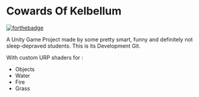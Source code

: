 # Cowards Of Kelbellum

[![forthebadge](https://forthebadge.com/images/badges/works-on-my-machine.svg)](https://forthebadge.com)

A Unity Game Project made by some pretty smart, funny and definitely not sleep-depraved students. This is its Development Git.


With custom URP shaders for :
- Objects
- Water
- Fire
- Grass
